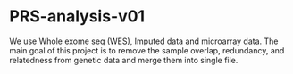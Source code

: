 # PRS-analysis-v01
We use Whole exome seq (WES), Imputed data and microarray data. The main goal of this project is to remove the sample overlap, redundancy, and relatedness from genetic data and merge them into single file. 
